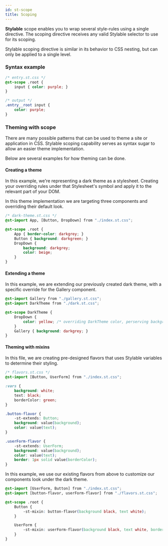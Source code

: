 ```yaml
---
id: st-scope
title: Scoping
---
```


**Stylable** scope enables you to wrap several style-rules using a single directive.
The scoping directive receives any valid Stylable selector to use for its scoping.

Stylable scoping directive is similar in its behavior to CSS nesting, but can only be applied to a single level.

### Syntax example
```css
/* entry.st.css */
@st-scope .root {
    input { color: purple; }  
}
```

```css
/* output */
.entry__root input {
    color: purple;
} 
```

### Theming with scope

There are many possible patterns that can be used to theme a site or application in CSS. Stylable scoping capability serves as syntax sugar to allow an easier theme implementation.

Below are several examples for how theming can be done.

#### Creating a theme
In this example, we're representing a dark theme as a stylesheet. Creating your overriding rules under that Stylesheet's symbol and apply it to the relevant part of your DOM.

In this theme implementation we are targeting three components and overriding their default look.

```css
/* dark-theme.st.css */
@st-import App, [Button, DropDown] from "./index.st.css";

@st-scope .root {
    App { border-color: darkgrey; }
    Button { background: darkgreen; }
    DropDown {
        background: darkgrey;
        color: beige;
    }
}
```

#### Extending a theme

In this example, we are extending our previously created dark theme, with a specific override for the Gallery component.

```css
@st-import Gallery from "./gallery.st.css";
@st-import DarkTheme from "./dark.st.css";

@st-scope DarkTheme {
    DropDown {
        color: yellow; /* overriding DarkTheme color, perserving background */
    }
    Gallery { background: darkgrey; }
}
```

#### Theming with mixins

In this file, we are creating pre-designed flavors that uses Stylable variables to determine their styling.

```css
/* flavors.st.css */
@st-import [Button, UserForm] from "./index.st.css";

:vars {
    background: white;
    text: black;
    borderColor: green;
}

.button-flavor {
    -st-extends: Button;
    background: value(background);
    color: value(text);
}

.userForm-flavor {
    -st-extends: UserForm;
    background: value(background);
    color: value(text);
    border: 1px solid value(borderColor);
}
```

In this example, we use our existing flavors from above to customize our components look under the dark theme.

```css
@st-import [UserForm, Button] from "./index.st.css";
@st-import [button-flavor, userForm-flavor] from "./flavors.st.css";

@st-scope .root {
    Button {
        -st-mixin: button-flavor(background black, text white);
    }

    UserForm {
        -st-mixin: userForm-flavor(background black, text white, borderColor #f4f4f4);
    }
}
```
